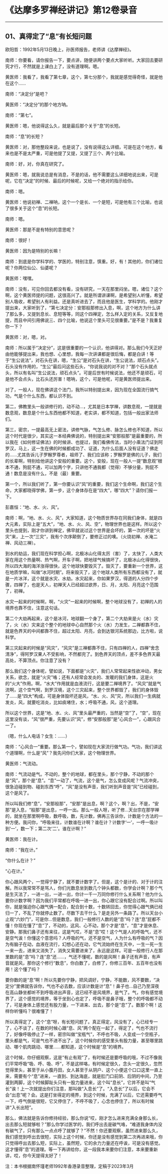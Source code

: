# 《达摩多罗禅经讲记》第12卷录音

------

## 01、真得定了“息”有长短问题

欧阳哲：1992年5月13日晚上，孙医师报告，老师讲《达摩禅经》。

南师：你要看，请你报告一下，要点讲，随便讲两个要点大家听听。大家回去要研究才行，不然就是上课白上了，没有道理啊。嗯。

黄医师：我看了，我看了第七章，这个，第七分那个，我就是感觉得奇怪，就是他在这个……

南师：“决定分”是吧？

黄医师：“决定分”的那个地方呐。

南师：“第七”。

黄医师：嗯，他说得这么久，就是最后那个关于“息”的长短。

南师：“息”的长短？

黄医师：对，那他整段来说，也是说了，没有说得这么详细，可是在这个地方，看来也是不是太严重，可是他提了又提，又提了三个、两个比喻。

南师：好，对，你真在研究了。

黄医师：嗯，就我说总是有消息，不是的话，他不需要这么详细地说出来，可是呢，它在“决定”的时候、最后的时候呢，又给一个绝对的指示给你。

南师：嗯。

黄医师：他说初禅、二禅呐，这个一个是长、一个是短，可是他有三个比喻，也说了很多关于这个“息”的长短。

南师：嗯。

黄医师：那是不是有特别的意思呢？

南师：很好！

黄医师：因为是特别的长嘛！

南师：到底是你学科学的、学医的，特别注意，慎重。好，有！其他的，你们诸位呢？你两位仙公、仙婆呢？

黄医师：嘿嘿。

南师：没有，可见你回去都没有看，没有研究，一天在那里闷坐。嗯，诸位？这个啊，这个黄医师提的问题，这很高兴了。就是所谓讲课啊，是希望别人听懂，希望别人吸收，希望别人有利益。还是真听进去了，而且他是医生，学科学的。他刚才提出来，大家听到了，“第七决定分：安那般那修出入息，啊，这个地方为什么讲了那么多，又提到息长、息短等等，同这个四禅定，怎么样入定的关系，又反复地提，而且中间引用佛说三、四个比喻，他说这个里头可见很重要。”是不是？我重复你一下？

黄医师：对，嗯，对。

南师：所以属于“决定分”，这是很重要的一个认识，他讲得对。那么我们今天正好由他能够提出来，我也想、心里想，我每一次讲课都是很后悔，都是白讲！等于“生公说法”，对石头在讲，嗯，“生公”是对石头在讲，“生公说法，顽石点头”。石头没有作用的，“生公”最后问这些石头，“你说我说的对不对？”那个石头就点头，所以有名叫“生公说法，顽石点头”。可是后世有时候说法，他还不是顽石，可是他不会点头，比石头还厉害！嗯呐，这个，可是他呢，可是黄医师提出来。

对了，一般人，现在佛讲这个法门，我所以特别提出来，因为现在全国流行搞气功，气是个什么东西，都认识不到。

第二，佛教里头一般讲修行的，动不动…，尤其是日本学禅，讲数息观，一提就是数息观，数息是个什么东西他都不知道，老实讲，都不知道，包括一般出家法师们。

第三，密宗，一提最高无上密法，讲修气脉，气怎么修、脉怎么修也不知道，所以这个时代是很少，其实这一本经典佛说的，特别提出来“安那般那”是最重要的，所以我在《如何修证佛法》的时候讲、也提过，我们看佛传法，当时小乘法门证到阿罗汉，马上，这一生在佛的时候都成功了、证道，为什么后面人没有证道？佛走的……尤其告诉儿子罗睺罗尊者，祖师了、我们应该称；罗睺罗是佛的儿子，我们的长辈啊，特别给他讲这个安般的重要。这个，安般，现在一般人一提“数息观”根本不通，狗屁不通，可以加两个字，只讲他不通我都（觉得）不够分量，狗屁不通！数息是没有什么，不是（最）重要。

第一个，所以我们听了，第一你要认识“风”的重要，我们这个生命啊，我们这个生命，大家都晓得学佛，第一步，这个身体存在是“四大”，哪“四大”？请你们报一下。

彭嘉恒：“地、水、火、风”。

南师：啊，“地、水、火、风”，大家知道，这个物质世界存在同我们身体，就是四大元素，实际上是“五大”，“地、水、火、风、空”，物理世界也是这样。所以这个里头也提到，刚才你讲到禅定，佛早就说过这个世界是会坏的，第一次的坏是“火灾”来，上一次“三灾”，我有个次序颠倒了，要修正过的噢。（火烧初禅、水淹二禅、风动三禅）。

到水的劫运，我们现在科学担心啊，北极冰山化得太厉（害）了，太快了，人类大家在用这个热量啊、热气啊，开车子啊，把地球气候搞坏了，北极冰山化得很快，所以四大海的海洋涨得很快，这个地球快要毁灭了。毁灭了，要重新一个世界，这在地质学嘛，叫做“冰河时期”。将来毁灭了，这个地球人类所有东西都没有了，就是一片冰洋，这个就是水灾、水劫。水灾起来，你如果罗汉，得道的人分四个步骤，四禅了，也是天人，初禅天人已经超过欲界，日、月，太阳、月亮这个范围了，初禅。

水灾一起来的时候啊，啊，“火灾”一起来的时候啊，整个地球没有了，初禅的人的境界也靠不住，注意这句话。

第二个大劫再起来，这个是冰河，地球翻一个身了，第二个大劫来是火（水）灾了，火（水）灾来这个整个的地球中心自然那个火（水）力发生，二禅都靠不住，就是色界天的中间都靠不住，超过太阳、月亮，会到达银河系统那边，比方啦，说科学。

第三灾起来的时候是“风灾”，“风灾”是三禅都靠不住，只有四禅的人，四禅“舍念清净”，得阿罗汉果人不受影响，不然都完了。到色界天的顶点，差不多色界天最高处，不算顶点。你注意了没有？

那么我们这个身体呢，譬如说，下面都是“火灾”，我们人常常起来性欲冲动，男女关系，欲念，就是“火灾”咯；还有人经常会发炎的、发暖的我们身体，这是火的“火大”作用。啊，“水大”作用就是血液流行，这是要二禅境界了。“风灾”就是气流啊，这个空气啊，到罗汉境，这个三灾起来，整个世界都毁了，我们的身体毁了……是“四大”构成，可是身体毁坏还是风，“水、火、风”灾，所以我们一生病就发炎，风，就要吃消炎，比如痰堵住，水；呼吸不通，风，这个道理。

所以这个世界，这是“地、水、火、风”里头最严重的，当然是“空”了，“空”，现在这里没有谈，“风”很严重，先要认识“风”，修“安那般那”是“心风合一”，心跟风合一了。

（嗯，什么人电话？女生：……）

南师：“心风合一”重要。那么第一个，譬如现在大家流行做气功。气功，我们讲这个道理啊，什么是“风”？我先问你们大家，这个物理世界。

黄医师：气流动。

南师：气流动是气。不动的，整个的地球，都在里头，那个宁静，不动的那个是“风”，那个是“息”。“息”一动了，气流，这个是气，怎么变成风呢？气流冲突，很急迫碰到物、碰到东西“呼”，“风”是没有声音，我们听到声音是“风”已经碰到，这个是风了。

所以叫我们修“息”，“安那般那”，“安那”是出息，啊？这个，啊？出，不是，“安那”是入息，“般那”是出息，一呼一出。那么一般人呀，听了修…天台宗在那学禅的，就坐在那里啊呼吸，数呼吸，数，先计数，佛再三告诉你，计数是个方法的一种方便。我问你，“呼吸来往，计数谁在计啊？谁在计？计数字‘一’，一呼一吸计到‘一’，数一下；第二次‘二’。谁在计啊？”

黄医师：我在计。

南师：“我在计。”

“你什么在计？”

“心在计。”

你心跟风两个，一觉得宁静了，就不要计数字了。但是，这个是计的、对于计的注解。所以我常常不是骂人，你们光数息坐到数几个钟头都数，你学会计啊？那个气是生灭法了，一进一出，一进一出，你计一千一万同你修行什么关系啊？他为什么要你计数字啊？因为我们平常都在呼吸一进一出，你心跟它没有配合过啊。所以叫你，就是强迫你心跟气俩一配合，配合到十数，十数转回去，你觉得心跟气俩已经归一了，不乱了你就停止数了。尽数下去干什么？是走另外一条路了。所以天台小止观“六妙门”，可是你…但是数息，我们一般修行人数的是“息”吗？连“息”屁都不懂！你现在懂了“息”了，不动的，这风、心不动，那个才是“息”，“息”才是休息、安静。那我们鼻子还有来往，这是气哎，不是“息”哎！这个气是人的呼吸气，还不是空气诶！你懂这个意思吗？人呼吸的气，还不是空气，人为什么有呼吸的气？因为有脑子在动，血液在流行，幻想心还在动，它气流始终在生灭中，一生一死一生一来一去，进来又消失了，消失又需要进来了，永远是这样。可是一般修行人在那里数的是“息”吗？连“息”还……，气还不懂呢，数的是风啊！鼻子还有声音，有声音就是风，那你这个修行“数息”，你白数了，白修了，你修三百年、五百年也没有用！这个懂了吗？

要你数的是“息”啊！所以先要你宁静，把风调好，宁静，不能数，风不要数，“决定分”里佛就告诉你，气也不必去数，应该计数是计“息”！鼻子也…自己乃至深夜在高山静坐都听不到呼吸进出声音，这已经不是风境界，是气了。气，你有感觉境界了，这个感觉的境界，等于坐到心也定了，呼吸不是鼻子哦，整个的呼吸都不动了，可是身体上感觉还有股力量，一下进来、出去，那个是“息”了。数那个啊！这样你听懂吗？很难懂了！

所以真得定了，这个“息”呀，有长短问题了。真正得定，风没有了，心已经专一了，心不谈了，在数的时候心跟“息、风”两个配在一起了，得定了，气也不流行了，好像呼吸停止了一样，密宗叫做“宝瓶气”，不呼也不吸，人变成一个空瓶子，里头都是气，可是气也不进不出了，这个时候你的感受里头有股力量，甚至哪里跳动、哪个肌肉跳动、哪里……都知道，这个时候是“息”的境界。

这个时候，你仔细观察，这是“有止有观”了，有时候还是要呼吸的哦，不过不像我们平常呼吸“吸、呼、吸、呼”，不是这样咯，有时候定很久，念头一定很久，忽然觉得里头，甚至于从小腹丹田，女人甚至于从阴户、这个小便这个口口这里一直上来，需要有个“息”进来，一直到、到达海底，就是肛门口前阴、后阴的中间，乃至灌到两脚，这个时候脚趾头只有一股力量进来，这个叫“息长”，它并不是叫“气长”诶！上一次就提出你们注意，那叫做“入息长”了。“入息长”了以后，它会不会“出息”呢？会。这是打坐得定的境界，到这个时候，充满了以后，它还需要呼气一下，呼气倒是很短，它又停住了，不呼不吸了，心念也停住了，所以有时候讲“入长出短”。

那么，佛法就是告诉你修持经验，那么你说“哎，刚才怎么进来充满全身那么长，出去那么短就够啦？”那么你学过医学的，我们呼出去是碳气咯，“难道我身体内没有碳气了，只有那么一点点呼了就够了？”不然！你还要观察，虽然进来那么久，我们感觉到呼出去很短，实际上这个时候，你还是没有感觉到第二次再进来哦，你只觉得呼出去那么短，实际上，虽然短，它的余力力量还在呼诶，可是没有感觉。这才懂得“息”的道理。等一下再讲给你，这一段我本来要你们注意，本来要重新讲，哎，你今天提得太好了！

注：本书根据南怀瑾老师1992年香港录音整理，定稿于2023年3月

